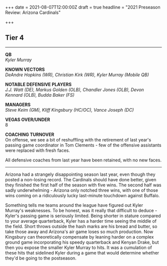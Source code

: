 +++
date = 2021-08-07T12:00:00Z
draft = true
headline = "2021 Preseason Review: Arizona Cardinals"

+++
## Tier 4

***

**QB**  
_Kyler Murray_

**KNOWN VECTORS**  
_DeAndre Hopkins (WR), Christian Kirk (WR), Kyler Murray (Mobile QB)_

**NOTABLE DEFENSIVE PLAYERS**  
_J.J. Watt (DE), Markus Golden (OLB), Chandler Jones (OLB), Devon Kennard (OLB), Budda Baker (FS)_

**MANAGERS**  
_Steve Keim (GM), Kliff Kingsbury (HC/OC), Vance Joseph (DC)_

**VEGAS OVER/UNDER**  
8

**COACHING TURNOVER**  
On offense, we see a bit of reshuffling with the retirement of last year's passing game coordinator in Tom Clements - few of the offensive assistants were replaced with fresh faces.

All defensive coaches from last year have been retained, with no new faces.

***

Arizona had a strangely disappointing season last year, even though they posted a non-losing record. The Cardinals should have done better, given they finished the first half of the season with five wins. The second half was sadly underwhelming - Arizona only notched three wins, with one of those wins coming on a ridiculously lucky last-minute touchdown against Buffalo.

Something tells me teams around the league have figured out Kyler Murray's weaknesses. To be honest, was it really that difficult to deduce - Kyler's passing game is seriously limited. Being shorter in stature compared to your average quarterback, Kyler has a harder time seeing the middle of the field. Short throws outside the hash marks are his bread and butter, so take those away and Arizona's air game loses so much production. Now Kingsbury can theoretically compensate by leaning harder on a complex ground game incorporating his speedy quarterback and Kenyan Drake, but then you expose the smaller Kyler Murray to hits. It was a cumulation of these hits that sidelined Kyler during a game that would determine whether they'd be going to the postseason.  